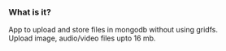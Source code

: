 ### What is it?
App to upload and store files in mongodb without using gridfs.  
Upload image, audio/video files upto 16 mb.





